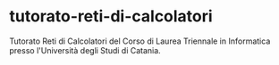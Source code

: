 # tutorato-reti-di-calcolatori
Tutorato Reti di Calcolatori del Corso di Laurea Triennale in Informatica presso l'Università degli Studi di Catania.
